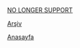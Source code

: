 [NO LONGER SUPPORT](atechnology56.github.io)

[Arşiv](https://github.com/ATEchnology55/Karanlikta-parlayan-isik/releases)

[Anasayfa](https://atechnology55.github.io/)
